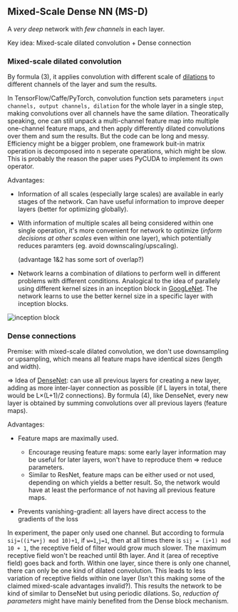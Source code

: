 

## Mixed-Scale Dense NN (MS-D)
A *very deep* network with *few channels* in each layer. 

Key idea: Mixed-scale dilated convolution + Dense connection

### Mixed-scale dilated convolution 

By formula (3), it applies convolution with different scale of [dilations](https://arxiv.org/pdf/1511.07122.pdf) to different channels of the layer and sum the results.

In TensorFlow/Caffe/PyTorch, convolution function sets parameters `input channels, output channels, dilation` for the whole layer in a single step, making convolutions over all channels have the same dilation. Theoratically speaking, one can still unpack a multi-channel feature map into multiple one-channel feature maps, and then apply differently dilated convolutions over them and sum the results. But the code can be long and messy. Efficiency might be a bigger problem, one framework buit-in matrix operation is decomposed into n seperate operations, which might be slow. This is probably the reason the paper uses PyCUDA to implement its own operator.

Advantages:

- Information of all scales (especially large scales) are available in early stages of the network. Can have useful information to improve deeper layers (better for optimizing globally).

- With information of multiple scales all being considered within one single operation, it's more convenient for network to optimize (*inform decisions at other scales* even within one layer), which potentially reduces paramters (eg. avoid downscaling/upscaling).

	(advantage 1&2 has some sort of overlap?)

- Network learns a combination of dilations to perform well in different problems with different conditions. Analogical to the idea of parallely using different kernel sizes in an inception block in [GoogLeNet](https://arxiv.org/pdf/1409.4842.pdf). The network learns to use the better kernel size in a specific layer with inception blocks.

![inception block](https://github.com/hardyqr/DL_for_predicting_protein_contact_map/blob/master/inception.png)

### Dense connections

Premise: with mixed-scale dilated convolution, we don't use downsampling or upsampling, which means all feature maps have identical sizes (length and width).

=> Idea of [DenseNet](https://arxiv.org/pdf/1608.06993.pdf): can use all previous layers for creating a new layer, adding as more inter-layer connection as possible (if L layers in total, there would be L×(L+1)/2 connections). By formula (4), like DenseNet, every new layer is obtained by summing convolutions over all previous layers (feature maps).

Advantages:

- Feature maps are maximally used.
	- Encourage reusing feature maps: some early layer information may be useful for later layers, won't have to reproduce them => reduce parameters.
	- Similar to ResNet, feature maps can be either used or not used, depending on which yields a better result. So, the network would have at least the performance of not having all previous feature maps.

- Prevents vanishing-gradient: all layers have direct access to the gradients of the loss

In experiment, the paper only used one channel. But according to formula `sij=((i*w+j) mod 10)+1`, if `w=1`,`j=1`, then at all times there is `sij = (i+1) mod 10 + 1`, the receptive field of filter would grow much slower. The maximum receptive field won't be reached until 8th layer. And it (area of receptive field) goes back and forth. Within one layer, since there is only one channel, there can only be one kind of dilated convolution. This leads to less variation of receptive fields within one layer (Isn't this making some of the claimed mixed-scale advantages invalid?). This results the network to be kind of similar to DenseNet but using periodic dilations. So, *reduction of parameters* might have mainly benefited from the Dense block mechanism.
